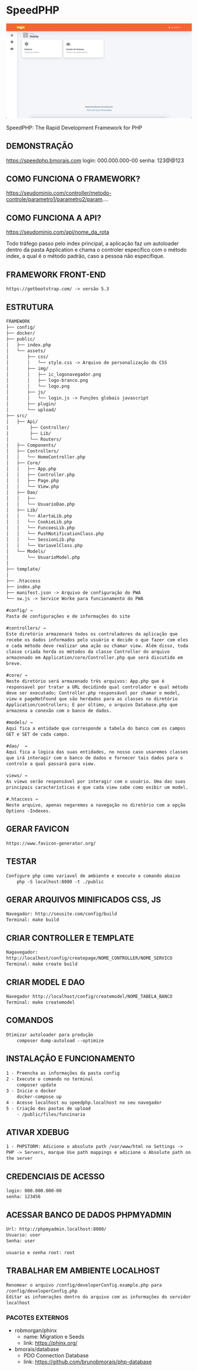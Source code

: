 # SpeedPHP
![print1](https://github.com/brunobmorais/speedphp/blob/main/public/assets/img/print/desktop1.png?raw=true)

SpeedPHP: The Rapid Development Framework for PHP

## DEMONSTRAÇÃO
<a href="https://framework.bmorais.com" target="_blank">https://speedphp.bmorais.com</a>
login: 000.000.000-00
senha: 123@@123

## COMO FUNCIONA O FRAMEWORK?
https://seudominio.com/controller/metodo-controle/parametro1/parametro2/param....

## COMO FUNCIONA A API?
https://seudominio.com/api/nome_da_rota

Todo tráfego passo pelo index principal, a aplicação faz um autoloader dentro da pasta Application e chama o controler específico com o método index, a qual é o método padrão, caso a pessoa não especifique.

## FRAMEWORK FRONT-END
    https://getbootstrap.com/ -> versão 5.3

## ESTRUTURA

    FRAMEWORK
    ├── config/
    ├── docker/
    ├── public/
    │   ├── index.php
    │   └── assets/
    │       ├── css/
    │       │   └── style.css -> Arquivo de personalização do CSS
    │       ├── img/
    │       │   ├── ic_logonavegador.png
    │       │   ├── logo-branco.png
    │       │   └── logo.png
    │       ├── js/
    │       │   └── login.js -> Funções globais javascript
    │       ├── plugin/
    │       └── upload/   
    ├── src/
    │   ├── Api/
    |        ├── Controller/ 
    |        ├── Lib/ 
    │        └── Routers/
    │   ├── Components/
    │   ├── Controllers/
    │   │   └── HomeController.php
    │   ├── Core/
    │   │   ├── App.php
    │   │   ├── Controller.php
    │   │   ├── Page.php
    │   │   └── View.php
    │   ├── Dao/
    │   │   ├──
    │   │   └── UsuarioDao.php
    │   ├── Lib/
    │   │   └── AlertaLib.php
    │   │   └── CookieLib.php
    │   │   └── FuncoesLib.php
    │   │   └── PushNotificationClass.php
    │   │   └── SessionLib.php
    │   │   └── VariavelClass.php
    │   └── Models/
    │       └── UsuarioModel.php
    │
    ├── template/
    │
    ├── .htaccess
    ├── index.php
    ├── manifest.json -> Arquivo de configuração do PWA
    └── sw.js -> Service Worke para funcionamento do PWA
    
    #config/ → 
    Pasta de configurações e de informações do site

    #controllers/ → 
    Este diretório armazenará todos os controladores da aplicação que recebe os dados informados pelo usuário e decide o que fazer com eles e cada método deve realizar uma ação ou chamar view. Além disso, toda classe criada herda os métodos da classe Controller do arquivo armazenado em Application/core/Controller.php que será discutido em breve.
    
    #core/ → 
    Neste diretório será armazenado três arquivos: App.php que é responsavel por tratar a URL decidindo qual controlador e qual método deve ser executado; Controller.php responsável por chamar o model, view e pageNotFound que são herdados para as classes no diretório Application/controllers; E por último, o arquivo Database.php que armazena a conexão com o banco de dados.
    
    #models/ → 
    Aqui fica a entidade que corresponde a tabela do banco com os campos GET e SET de cada campo.
    
    #dao/  →  
    Aqui fica a lógica das suas entidades, no nosso caso usaremos classes que irá interagir com o banco de dados e fornecer tais dados para o controle a qual passará para view.

    views/ → 
    As views serão responsável por interagir com o usuário. Uma das suas principais características é que cada view sabe como exibir um model.
    
    #.htaccess → 
    Neste arquivo, apenas negaremos a navegação no diretório com a opção Options -Indexes.

## GERAR FAVICON
    https://www.favicon-generator.org/

## TESTAR
    Configure php como variavel de ambiente e execute o comando abaixo
        php -S localhost:8080 -t ./public

## GERAR ARQUIVOS MINIFICADOS CSS, JS
    Navegador: http://seusite.com/config/build
    Terminal: make build

## CRIAR CONTROLLER E TEMPLATE
    Nagavegador: http://localhost/config/createpage/NOME_CONTROLLER/NOME_SERVICO
    Terminal: make create build

## CRIAR MODEL E DAO
    Navegador http://localhost/config/createmodel/NOME_TABELA_BANCO
    Terminal: make createmodel

## COMANDOS
    Otimizar autoloader para produção
        composer dump-autoload --optimize

## INSTALAÇÃO E FUNCIONAMENTO
    1 - Preencha as informações da pasta config 
    2 - Execute o comando no terminal
        composer update
    3 - Inicie o docker
        docker-compose up
    4 - Acesse localhost ou speedphp.localhost no seu navegador
    5 - Criação das pastas de upload
        - /public/files/funcinario

## ATIVAR XDEBUG
    1 - PHPSTORM: Adicione o absolute path /var/www/html no Settings -> PHP -> Servers, marque Use path mappings e adicione o Absolute path on the server

## CREDENCIAIS DE ACESSO
    login: 000.000.000-00
    senha: 123456

## ACESSAR BANCO DE DADOS PHPMYADMIN
    Url: http://phpmyadmin.localhost:8080/
    Usuario: user
    Senha: user

    usuario e senha root: root

## TRABALHAR EM AMBIENTE LOCALHOST
    Renomear o arquivo /config/developerConfig.example.php para /config/developerConfig.php
    Editar as infomrações dentro do arquivo com as informações do servidor localhost

### PACOTES EXTERNOS
- robmorgan/phinx
    - name: Migration e Seeds
    - link: https://phinx.org/
- bmorais/database
    - PDO Connection Database
    - link: https://github.com/brunobmorais/php-database